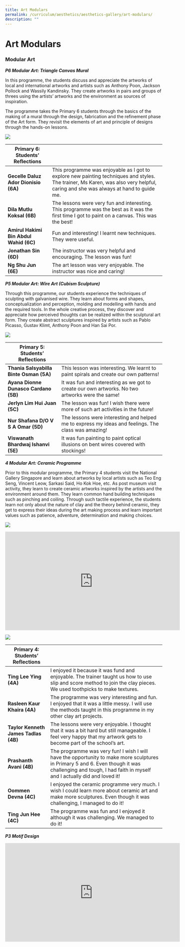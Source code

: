 ```yaml
---
title: Art Modulars
permalink: /curriculum/aesthetics/aesthetics-gallery/art-modulars/
description: ""
---
```

# **Art Modulars**

### Modular Art

**_P6 Modular Art: Triangle Canvas Mural_**

In this programme, the students discuss and appreciate the artworks of local and international artworks and artists such as Anthony Poon, Jackson Pollock and Wassily Kandinsky. They create artworks in pairs and groups of threes using the artists’ artworks and the environment as sources of inspiration.

The programme takes the Primary 6 students through the basics of the making of a mural through the design, fabrication and the refinement phase of the Art form. They revisit the elements of art and principle of designs through the hands-on lessons.

![](/images/P6%20Art%20mordular_2019_01.jpg)

| Primary 6: Students’ Reflections 	|  	|
|---	|---	|
| **Gecelle Daluz Ador Dionisio (6A)** 	| This programme was enjoyable as I got to explore new painting techniques and styles. The trainer, Ms Karen, was also very helpful, caring and she was always at hand to guide me. 	|
| **Dila Mutlu Koksal (6B)** 	| The lessons were very fun and interesting. This programme was the best as it was the first time I got to paint on a canvas. This was the best! 	|
| **Amirul Hakimi Bin Abdul Wahid (6C)** 	| Fun and interesting! I learnt new techniques. They were useful. 	|
| **Jonathan Sin (6D)** 	| The instructor was very helpful and encouraging. The lesson was fun! 	|
| **Ng Shu Jun (6E)** 	| The art lesson was very enjoyable. The instructor was nice and caring! 	|



**_P5 Modular Art: Wire Art (Cubism Sculpture)_**

Through this programme, our students experience the techniques of sculpting with galvanised wire. They learn about forms and shapes, conceptualization and perception, molding and modelling with hands and the required tools. In the whole creative process, they discover and appreciate how perceived thoughts can be realized within the sculptural art form. They create abstract sculptures inspired by artists such as Pablo Picasso, Gustav Klimt, Anthony Poon and Han Sai Por.


![](/images/P5%20Art%20mordular_2019_01.jpg)


| Primary 5: Students’ Reflections 	|  	|
|---	|---	|
| **Thania Salsyabilla Binte Osman (5A)** 	| This lesson was interesting. We learnt to paint spirals and create our own patterns! 	|
| **Ayana Dionne Dunasco Cardano (5B)** 	| It was fun and interesting as we got to create our own artworks. No two artworks were the same! 	|
| **Jerlyn Lim Hui Juan (5C)** 	| The lesson was fun! I wish there were more of such art activities in the future! 	|
| **Nur Shafana D/O V S A Omar (5D)** 	| The lessons were interesting and helped me to express my ideas and feelings. The class was amazing! 	|
| **Viswanath Bhardwaj Ishanvi (5E)** 	| It was fun painting to paint optical illusions on bent wires covered with stockings! 	|


**_4 Modular Art: Ceramic Programme_**  

Prior to this modular programme, the Primary 4 students visit the National Gallery Singapore and learn about artworks by local artists such as Teo Eng Seng, Vincent Leow, Sarkasi Said, Ho Kok Hoe, etc. As post museum visit activity, they learn to create ceramic artworks inspired by the artists and the environment around them. They learn common hand building techniques such as pinching and coiling. Through such tactile experience, the students learn not only about the nature of clay and the theory behind ceramic, they get to express their ideas during the art making process and learn important values such as patience, adventure, determination and making choices.

![](/images/P4%20Art%20mordular_2019_01.jpg)







<iframe width="560" height="315" src="https://www.youtube.com/embed/Gj3yY4tb2yo" title="YouTube video player" frameborder="0" allow="accelerometer; autoplay; clipboard-write; encrypted-media; gyroscope; picture-in-picture" allowfullscreen></iframe>


![](/images/P4%20Art%20mordular_2019_02.jpg)


| Primary 4: Students’ Reflections 	|  	|
|---	|---	|
| **Ting Lee Ying (4A)** 	| I enjoyed it because it was fund and enjoyable. The trainer taught us how to use slip and score method to join the clay pieces. We used toothpicks to make textures. 	|
| **Rasleen Kaur Khaira (4A)** 	| The programme was very interesting and fun. I enjoyed that it was a little messy. I will use the methods taught in this programme in my other clay art projects. 	|
| **Taylor Kenneth James Tadlas (4B)** 	| The lessons were very enjoyable. I thought that it was a bit hard but still manageable. I feel very happy that my artwork gets to become part of the school’s art. 	|
| **Prashanth Avani (4B)** 	| The programme was very fun! I wish I will have the opportunity to make more sculptures in Primary 5 and 6. Even though it was challenging and tough, I had faith in myself and I actually did and loved it! 	|
| **Oommen Devna (4C)** 	| I enjoyed the ceramic programme very much. I wish I could learn more about ceramic art and make more sculptures. Even though it was challenging, I managed to do it! 	|
| **Ting Jun Hee (4C)** 	| The programme was fun and I enjoyed it although it was challenging. We managed to do it! 	|


_**P3 Motif Design**_

<iframe width="560" height="315" src="https://www.youtube.com/embed/yolixIHDG94?start=2" title="YouTube video player" frameborder="0" allow="accelerometer; autoplay; clipboard-write; encrypted-media; gyroscope; picture-in-picture" allowfullscreen></iframe>

